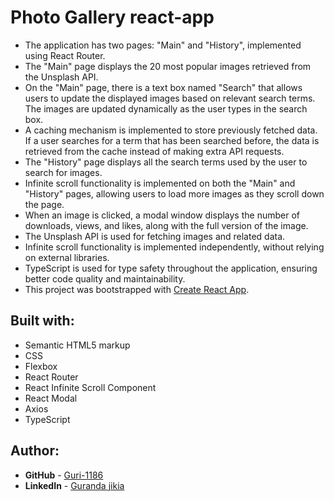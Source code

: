 # Photo Gallery react-app
- The application has two pages: "Main" and "History", implemented using React Router.
- The "Main" page displays the 20 most popular images retrieved from the Unsplash API.
- On the "Main" page, there is a text box named "Search" that allows users to update the displayed images based on relevant search terms. The images are updated dynamically as the user types in the search box.
- A caching mechanism is implemented to store previously fetched data. If a user searches for a term that has been searched before, the data is retrieved from the cache instead of making extra API requests.
- The "History" page displays all the search terms used by the user to search for images.
- Infinite scroll functionality is implemented on both the "Main" and "History" pages, allowing users to load more images as they scroll down the page.
- When an image is clicked, a modal window displays the number of downloads, views, and likes, along with the full version of the image.
- The Unsplash API is used for fetching images and related data.
- Infinite scroll functionality is implemented independently, without relying on external libraries.
- TypeScript is used for type safety throughout the application, ensuring better code quality and maintainability.
- This project was bootstrapped with [Create React App](https://github.com/facebook/create-react-app).

## Built with:

- Semantic HTML5 markup
- CSS
- Flexbox
- React Router
- React Infinite Scroll Component
- React Modal
- Axios
- TypeScript

## Author:

- **GitHub** - [Guri-1186](https://github.com/Guri-1186)
- **LinkedIn** - [Guranda jikia](https://www.linkedin.com/in/guranda-jikia-3aaa5118b/)
